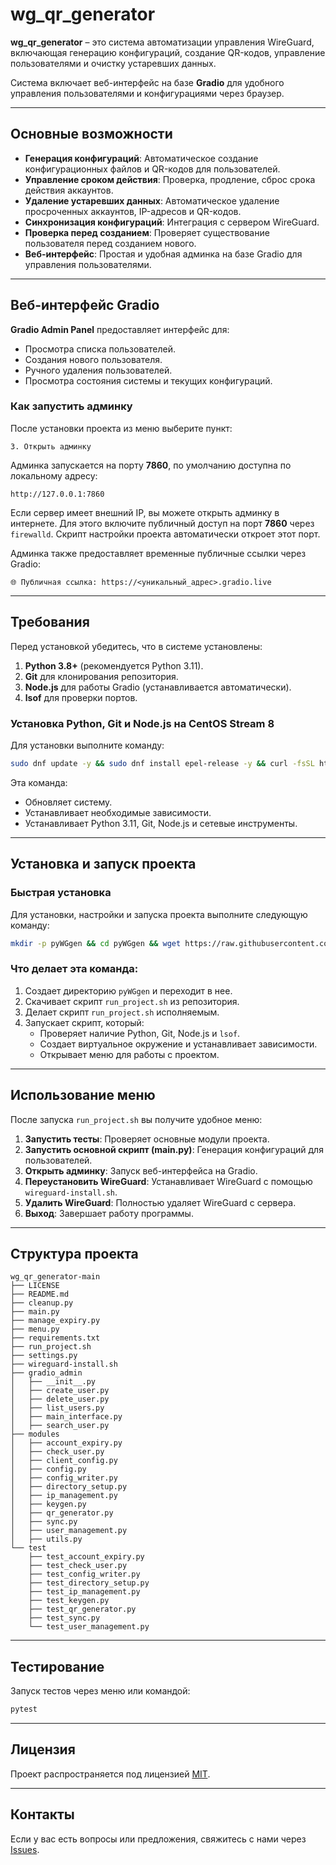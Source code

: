
# wg_qr_generator

**wg_qr_generator** – это система автоматизации управления WireGuard, включающая генерацию конфигураций, создание QR-кодов, управление пользователями и очистку устаревших данных.

Система включает веб-интерфейс на базе **Gradio** для удобного управления пользователями и конфигурациями через браузер.

---

## Основные возможности

- **Генерация конфигураций**: Автоматическое создание конфигурационных файлов и QR-кодов для пользователей.
- **Управление сроком действия**: Проверка, продление, сброс срока действия аккаунтов.
- **Удаление устаревших данных**: Автоматическое удаление просроченных аккаунтов, IP-адресов и QR-кодов.
- **Синхронизация конфигураций**: Интеграция с сервером WireGuard.
- **Проверка перед созданием**: Проверяет существование пользователя перед созданием нового.
- **Веб-интерфейс**: Простая и удобная админка на базе Gradio для управления пользователями.

---

## Веб-интерфейс Gradio

**Gradio Admin Panel** предоставляет интерфейс для:

- Просмотра списка пользователей.
- Создания нового пользователя.
- Ручного удаления пользователей.
- Просмотра состояния системы и текущих конфигураций.

### Как запустить админку

После установки проекта из меню выберите пункт:

```plaintext
3. Открыть админку
```

Админка запускается на порту **7860**, по умолчанию доступна по локальному адресу:

```
http://127.0.0.1:7860
```

Если сервер имеет внешний IP, вы можете открыть админку в интернете. Для этого включите публичный доступ на порт **7860** через `firewalld`. Скрипт настройки проекта автоматически откроет этот порт.

Админка также предоставляет временные публичные ссылки через Gradio:

```
🌐 Публичная ссылка: https://<уникальный_адрес>.gradio.live
```

---

## Требования

Перед установкой убедитесь, что в системе установлены:
1. **Python 3.8+** (рекомендуется Python 3.11).
2. **Git** для клонирования репозитория.
3. **Node.js** для работы Gradio (устанавливается автоматически).
4. **lsof** для проверки портов.

### Установка Python, Git и Node.js на CentOS Stream 8

Для установки выполните команду:

```bash
sudo dnf update -y && sudo dnf install epel-release -y && curl -fsSL https://rpm.nodesource.com/setup_18.x | sudo bash - && sudo dnf install -y nodejs && node --version && sudo dnf update -y && sudo dnf install git mc tar gcc curl openssl-devel bzip2-devel libffi-devel zlib-devel -y && sudo dnf install net-tools lsof -y && sudo dnf install python3.11 -y && sudo alternatives --set python3 /usr/bin/python3.11 && python3 --version
```

Эта команда:
- Обновляет систему.
- Устанавливает необходимые зависимости.
- Устанавливает Python 3.11, Git, Node.js и сетевые инструменты.

---

## Установка и запуск проекта

### Быстрая установка

Для установки, настройки и запуска проекта выполните следующую команду:
```bash
mkdir -p pyWGgen && cd pyWGgen && wget https://raw.githubusercontent.com/licht8/wg_qr_generator/refs/heads/main/run_project.sh && chmod +x run_project.sh && ./run_project.sh
```

### Что делает эта команда:
1. Создает директорию `pyWGgen` и переходит в нее.
2. Скачивает скрипт `run_project.sh` из репозитория.
3. Делает скрипт `run_project.sh` исполняемым.
4. Запускает скрипт, который:
   - Проверяет наличие Python, Git, Node.js и `lsof`.
   - Создает виртуальное окружение и устанавливает зависимости.
   - Открывает меню для работы с проектом.

---

## Использование меню

После запуска `run_project.sh` вы получите удобное меню:

1. **Запустить тесты**: Проверяет основные модули проекта.
2. **Запустить основной скрипт (main.py)**: Генерация конфигураций для пользователей.
3. **Открыть админку**: Запуск веб-интерфейса на Gradio.
4. **Переустановить WireGuard**: Устанавливает WireGuard с помощью `wireguard-install.sh`.
5. **Удалить WireGuard**: Полностью удаляет WireGuard с сервера.
0. **Выход**: Завершает работу программы.

---

## Структура проекта

```plaintext
wg_qr_generator-main
├── LICENSE
├── README.md
├── cleanup.py
├── main.py
├── manage_expiry.py
├── menu.py
├── requirements.txt
├── run_project.sh
├── settings.py
├── wireguard-install.sh
├── gradio_admin
│   ├── __init__.py
│   ├── create_user.py
│   ├── delete_user.py
│   ├── list_users.py
│   ├── main_interface.py
│   ├── search_user.py
├── modules
│   ├── account_expiry.py
│   ├── check_user.py
│   ├── client_config.py
│   ├── config.py
│   ├── config_writer.py
│   ├── directory_setup.py
│   ├── ip_management.py
│   ├── keygen.py
│   ├── qr_generator.py
│   ├── sync.py
│   ├── user_management.py
│   ├── utils.py
└── test
    ├── test_account_expiry.py
    ├── test_check_user.py
    ├── test_config_writer.py
    ├── test_directory_setup.py
    ├── test_ip_management.py
    ├── test_keygen.py
    ├── test_qr_generator.py
    ├── test_sync.py
    └── test_user_management.py
```

---

## Тестирование

Запуск тестов через меню или командой:
```bash
pytest
```

---

## Лицензия

Проект распространяется под лицензией [MIT](LICENSE).

---

## Контакты

Если у вас есть вопросы или предложения, свяжитесь с нами через [Issues](https://github.com/licht8/wg_qr_generator/issues).
